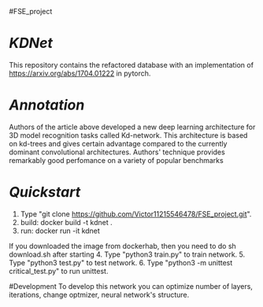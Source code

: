 #FSE_project
# _KDNet_
This repository contains the refactored database with an implementation of https://arxiv.org/abs/1704.01222 in pytorch. 

# _Annotation_
Authors of the article above developed a new deep learning architecture for  3D model recognition tasks called Kd-network. This architecture is based on kd-trees and gives certain advantage compared to the currently dominant convolutional architectures. Authors' technique provides remarkably good perfomance on a variety of popular benchmarks 

#  _Quickstart_
1. Type "git clone https://github.com/Victor11215546478/FSE_project.git".
2. build:
  docker build -t kdnet .
3. run:
  docker run -it kdnet
  
If you downloaded the image from dockerhab, then you need to do sh download.sh after starting
4. Type "python3 train.py" to train network.
5. Type "python3 test.py" to test network.
6. Type "python3 -m unittest critical_test.py" to run unittest.

#Development
To develop this network you can optimize number of layers, iterations, change optmizer, neural network's structure.
